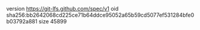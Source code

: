 version https://git-lfs.github.com/spec/v1
oid sha256:bb2642068cd225ce71b64ddce95052a65b59cd5077ef531284bfe0b03792a881
size 45899
